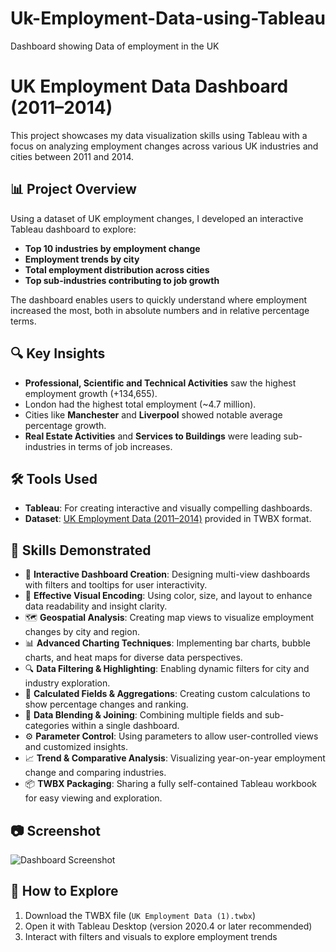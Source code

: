 # Uk-Employment-Data-using-Tableau
Dashboard showing Data of employment in the UK
# UK Employment Data Dashboard (2011–2014)

This project showcases my data visualization skills using Tableau with a focus on analyzing employment changes across various UK industries and cities between 2011 and 2014.

## 📊 Project Overview

Using a dataset of UK employment changes, I developed an interactive Tableau dashboard to explore:

- **Top 10 industries by employment change**
- **Employment trends by city**
- **Total employment distribution across cities**
- **Top sub-industries contributing to job growth**

The dashboard enables users to quickly understand where employment increased the most, both in absolute numbers and in relative percentage terms.

## 🔍 Key Insights

- **Professional, Scientific and Technical Activities** saw the highest employment growth (+134,655).
- London had the highest total employment (~4.7 million).
- Cities like **Manchester** and **Liverpool** showed notable average percentage growth.
- **Real Estate Activities** and **Services to Buildings** were leading sub-industries in terms of job increases.

## 🛠 Tools Used

- **Tableau**: For creating interactive and visually compelling dashboards.
- **Dataset**: [UK Employment Data (2011–2014)](./UK%20Employment%20Data%20(1).twbx) provided in TWBX format.

## 🧠 Skills Demonstrated

- 📌 **Interactive Dashboard Creation**: Designing multi-view dashboards with filters and tooltips for user interactivity.
- 🎨 **Effective Visual Encoding**: Using color, size, and layout to enhance data readability and insight clarity.
- 🗺 **Geospatial Analysis**: Creating map views to visualize employment changes by city and region.
- 📊 **Advanced Charting Techniques**: Implementing bar charts, bubble charts, and heat maps for diverse data perspectives.
- 🔍 **Data Filtering & Highlighting**: Enabling dynamic filters for city and industry exploration.
- 🧮 **Calculated Fields & Aggregations**: Creating custom calculations to show percentage changes and ranking.
- 🔄 **Data Blending & Joining**: Combining multiple fields and sub-categories within a single dashboard.
- ⚙️ **Parameter Control**: Using parameters to allow user-controlled views and customized insights.
- 📈 **Trend & Comparative Analysis**: Visualizing year-on-year employment change and comparing industries.
- 📦 **TWBX Packaging**: Sharing a fully self-contained Tableau workbook for easy viewing and exploration.

## 📷 Screenshot

![Dashboard Screenshot](./Screenshot%202025-06-09%20at%2015.38.27.png)

## 🚀 How to Explore

1. Download the TWBX file (`UK Employment Data (1).twbx`)
2. Open it with Tableau Desktop (version 2020.4 or later recommended)
3. Interact with filters and visuals to explore employment trends
